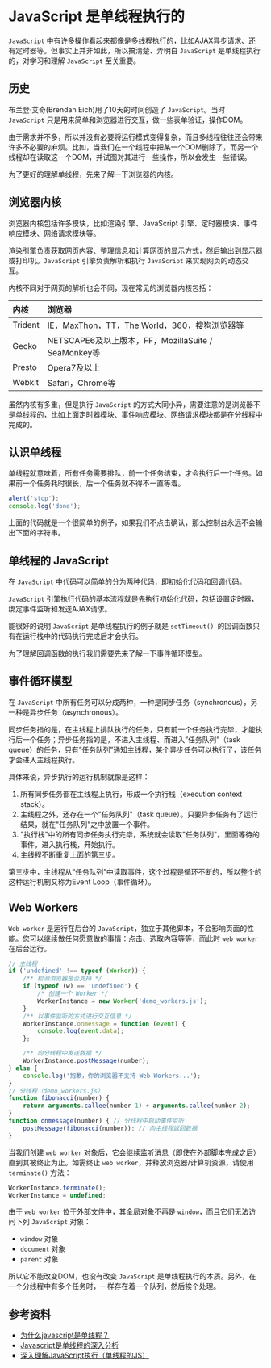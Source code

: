 # JavaScript 是单线程执行的
`JavaScript` 中有许多操作看起来都像是多线程执行的，比如AJAX异步请求、还有定时器等。但事实上并非如此，所以搞清楚、弄明白 `JavaScript` 是单线程执行的，对学习和理解 `JavaScript` 至关重要。

## 历史
布兰登·艾奇(Brendan Eich)用了10天的时间创造了 `JavaScript`。当时 `JavaScript` 只是用来简单和浏览器进行交互，做一些表单验证，操作DOM。

由于需求并不多，所以并没有必要将运行模式变得复杂，而且多线程往往还会带来许多不必要的麻烦。比如，当我们在一个线程中把某一个DOM删除了，而另一个线程却在读取这一个DOM，并试图对其进行一些操作，所以会发生一些错误。

为了更好的理解单线程，先来了解一下浏览器的内核。

## 浏览器内核
浏览器内核包括许多模块，比如渲染引擎、JavaScript 引擎、定时器模块、事件响应模块、网络请求模块等。

渲染引擎负责获取网页内容、整理信息和计算网页的显示方式，然后输出到显示器或打印机。`JavaScript` 引擎负责解析和执行 `JavaScript` 来实现网页的动态交互。

内核不同对于网页的解析也会不同，现在常见的浏览器内核包括：

| 内核 | 浏览器 |
| :-- | :-- |
| Trident | IE，MaxThon，TT，The World，360，搜狗浏览器等 |
| Gecko | NETSCAPE6及以上版本，FF，MozillaSuite / SeaMonkey等 |
| Presto | Opera7及以上 |
| Webkit | Safari，Chrome等 |

虽然内核有多重，但是执行 `JavaScript` 的方式大同小异，需要注意的是浏览器不是单线程的，比如上面定时器模块、事件响应模块、网络请求模块都是在分线程中完成的。

## 认识单线程
单线程就意味着，所有任务需要排队，前一个任务结束，才会执行后一个任务。如果前一个任务耗时很长，后一个任务就不得不一直等着。

```javascript
alert('stop');
console.log('done');
```

上面的代码就是一个很简单的例子，如果我们不点击确认，那么控制台永远不会输出下面的字符串。

## 单线程的 JavaScript
在 `JavaScript` 中代码可以简单的分为两种代码，即初始化代码和回调代码。

`JavaScript` 引擎执行代码的基本流程就是先执行初始化代码，包括设置定时器，绑定事件监听和发送AJAX请求。

能很好的说明 `JavaScript` 是单线程执行的例子就是 `setTimeout() `的回调函数只有在运行栈中的代码执行完成后才会执行。

为了理解回调函数的执行我们需要先来了解一下事件循环模型。

## 事件循环模型
在 `JavaScript` 中所有任务可以分成两种，一种是同步任务（synchronous），另一种是异步任务（asynchronous）。

同步任务指的是，在主线程上排队执行的任务，只有前一个任务执行完毕，才能执行后一个任务；异步任务指的是，不进入主线程、而进入”任务队列”（task queue）的任务，只有”任务队列”通知主线程，某个异步任务可以执行了，该任务才会进入主线程执行。

具体来说，异步执行的运行机制就像是这样：
 1. 所有同步任务都在主线程上执行，形成一个执行栈（execution context stack）。
 2. 主线程之外，还存在一个"任务队列"（task queue）。只要异步任务有了运行结果，就在"任务队列"之中放置一个事件。
 3. "执行栈"中的所有同步任务执行完毕，系统就会读取"任务队列"。里面等待的事件，进入执行栈，开始执行。
 4. 主线程不断重复上面的第三步。

第三步中，主线程从”任务队列”中读取事件，这个过程是循环不断的，所以整个的这种运行机制又称为Event Loop（事件循环）。

## Web Workers
`Web worker` 是运行在后台的 `JavaScript`，独立于其他脚本，不会影响页面的性能。您可以继续做任何愿意做的事情：点击、选取内容等等，而此时 `web worker` 在后台运行。

```javascript
// 主线程
if ('undefined' !== typeof (Worker)) {
    /** 检测浏览器是否支持 */
    if (typeof (w) == 'undefined') {
        /* 创建一个 Worker */
        WorkerInstance = new Worker('demo_workers.js');
    }
    /** 以事件监听的方式进行交互信息 */
    WorkerInstance.onmessage = function (event) {
        console.log(event.data);
    };

    /** 向分线程中发送数据 */
    WorkerInstance.postMessage(number);
} else {
    console.log('抱歉，你的浏览器不支持 Web Workers...');
}
// 分线程（demo_workers.js）
function fibonacci(number) {
    return arguments.callee(number-1) + arguments.callee(number-2);
}
function onmessage(number) { // 分线程中启动事件监听
    postMessage(fibonacci(number)); // 向主线程返回数据
}
```

当我们创建 `web worker` 对象后，它会继续监听消息（即使在外部脚本完成之后）直到其被终止为止。如需终止 `web worker`，并释放浏览器/计算机资源，请使用 `terminate()` 方法：

```javascript
WorkerInstance.terminate();
WorkerInstance = undefined;
```

由于 `web worker` 位于外部文件中，其全局对象不再是 `window`，而且它们无法访问下列 `JavaScript` 对象：
 * `window` 对象
 * `document` 对象
 * `parent` 对象

所以它不能改变DOM，也没有改变 `JavaScript` 是单线程执行的本质。另外，在一个分线程中有多个任务时，一样存在着一个队列，然后挨个处理。

## 参考资料
 * [为什么javascript是单线程？](https://blog.csdn.net/baidu_24024601/article/details/51861792)
 * [Javascript是单线程的深入分析](https://www.cnblogs.com/Mainz/p/3552717.html)
 * [深入理解JavaScript执行（单线程的JS）](https://juejin.im/post/5a7bf0acf265da4e9449a4b1)